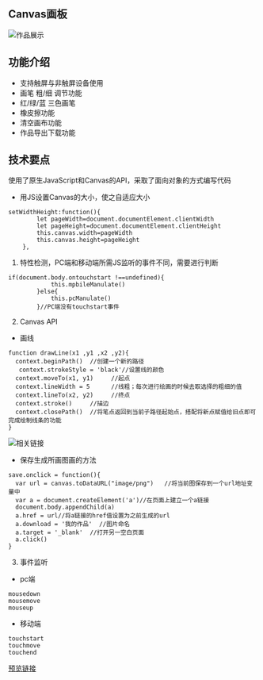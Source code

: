 ## Canvas画板

![作品展示](https://upload-images.jianshu.io/upload_images/13167242-d9e8028fde9259fc.png?imageMogr2/auto-orient/strip%7CimageView2/2/w/1240)

## 功能介绍

- 支持触屏与非触屏设备使用
- 画笔 粗/细 调节功能
- 红/绿/蓝 三色画笔
- 橡皮擦功能
- 清空画布功能
- 作品导出下载功能

## 技术要点
使用了原生JavaScript和Canvas的API，采取了面向对象的方式编写代码
- 用JS设置Canvas的大小，使之自适应大小
```
setWidthHeight:function(){
        let pageWidth=document.documentElement.clientWidth
        let pageHeight=document.documentElement.clientHeight
        this.canvas.width=pageWidth
        this.canvas.height=pageHeight
    },

```
1. 特性检测，PC端和移动端所需JS监听的事件不同，需要进行判断
```
if(document.body.ontouchstart !==undefined){
            this.mpbileManulate()
        }else{
            this.pcManulate()
        }//PC端没有touchstart事件

```
2. Canvas API
- 画线
```
function drawLine(x1 ,y1 ,x2 ,y2){
  context.beginPath()  //创建一个新的路径
   context.strokeStyle = 'black'//设置线的颜色
  context.moveTo(x1, y1)     //起点
  context.lineWidth = 5      //线粗；每次进行绘画的时候去取选择的粗细的值
  context.lineTo(x2, y2)     //终点
  context.stroke()     //描边
  context.closePath()  //将笔点返回到当前子路径起始点，搭配将新点赋值给旧点即可完成绘制线条的功能
}
```
![相关链接](https://developer.mozilla.org/zh-CN/docs/Web/API/Canvas_API)


- 保存生成所画图画的方法
```
save.onclick = function(){
  var url = canvas.toDataURL("image/png")   //将当前图保存到一个url地址变量中
  var a = document.createElement('a')//在页面上建立一个a链接
  document.body.appendChild(a)
  a.href = url//将a链接的href值设置为之前生成的url
  a.download = '我的作品'  //图片命名
  a.target = '_blank'  //打开另一空白页面
  a.click()
}
```
3. 事件监听
- pc端
```
mousedown
mousemove
mouseup
```
- 移动端
```
touchstart
touchmove
touchend
```
[预览链接](https://jinjianjun1.github.io/blog/Canvas/canvas.html)